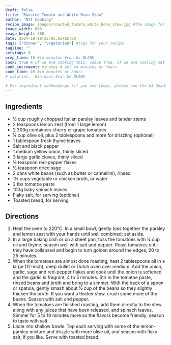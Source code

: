 ```yaml
---
draft: false
title: "Roasted Tomato and White Bean Stew"
author: "NYT Cooking"
recipe_image: images/roasted_tomato_white_bean_stew.jpg #The image for your recipe
image_width: 600
image_height: 400
date: 2024-10-19T22:05:03+02:00
tags: ["dinner", "vegetarian"] #tags for your recipe
tagline: ""
servings: 8
prep_time: 15 #in minutes #can be BLANK
cook: true # If we are cooking this, leave true, if we are cooling set to false
cook_increment: minutes # set to minutes or hours
cook_time: 45 #in minutes or hours
# calories:  #in kcal #can be BLANK

# For ingredient subheadings (if you use them), please use the h4 header.  For print view I have those elements targeted
---
```



## Ingredients

- ½ cup roughly chopped Italian parsley leaves and tender stems
- 2 teaspoons lemon zest (from 1 large lemon)
- 2 300g containers cherry or grape tomatoes
- ¼ cup olive oil, plus 2 tablespoons and more for drizzling (optional)
- 1 tablespoon fresh thyme leaves
- Salt and black pepper
- 1 medium yellow onion, thinly sliced
- 3 large garlic cloves, thinly sliced
- ½ teaspoon red-pepper flakes
- ½ teaspoon dried sage
- 2 cans white beans (such as butter or cannellini), rinsed
- 1½ cups vegetable or chicken broth, or water
- 2 tbs tomatoe paste
- 100g baby spinach leaves
- Flaky salt, for serving (optional)
- Toasted bread, for serving

## Directions

1. Heat the oven to 220°C. In a small bowl, gently toss together the parsley and lemon zest with your hands until well combined; set aside.
2. In a large baking dish or on a sheet pan, toss the tomatoes with ¼ cup oil and thyme; season well with salt and pepper. Roast tomatoes until they have collapsed and begin to turn golden around the edges, 20 to 25 minutes.
3. When the tomatoes are almost done roasting, heat 2 tablespoons oil in a large (12-inch), deep skillet or Dutch oven over medium. Add the onion, garlic, sage and red-pepper flakes and cook until the onion is softened and the garlic is fragrant, 4 to 5 minutes. Stir in the tomatoe paste, rinsed beans and broth and bring to a simmer. With the back of a spoon or spatula, gently smash about ½ cup of the beans so they slightly thicken the broth. If you want a thicker stew, crush some more of the beans. Season with salt and pepper.
4. When the tomatoes are finished roasting, add them directly to the stew along with any juices that have been released, and spinach leaves. Simmer for 5 to 10 minutes more so the flavors become friendly; season to taste with salt.
5. Ladle into shallow bowls. Top each serving with some of the lemon-parsley mixture and drizzle with more olive oil, and season with flaky salt, if you like. Serve with toasted bread.
